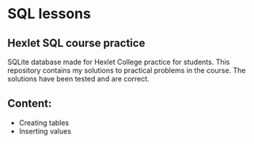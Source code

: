 # SQL lessons
## Hexlet SQL course practice
SQLite database made for Hexlet College practice for students.
This repository contains my solutions to practical problems in the course. The solutions have been tested and are correct.

## Content:
- Creating tables
- Inserting values
